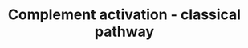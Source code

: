 ---
annotations:
- id: PW:0000503
  parent: regulatory pathway
  type: Pathway Ontology
  value: classical complement pathway
authors:
- Nsalomonis
- MaintBot
- M.Ramirez
- Christine Chichester
- Eweitz
description: ''
last-edited: 2021-05-16
organisms:
- Rattus norvegicus
redirect_from:
- /index.php/Pathway:WP81
- /instance/WP81
revision: null
schema-jsonld:
- '@context': https://schema.org/
  '@id': https://wikipathways.github.io/pathways/WP81.html
  '@type': Dataset
  creator:
    '@type': Organization
    name: WikiPathways
  description: ''
  keywords:
  - C1qa
  - C1qb
  - C1qc
  - C1r
  - C1s
  - C2
  - C3
  - C4A
  - C4B
  - C5
  - C6
  - C7
  - C8a
  - C8b
  - C9
  - Cd55
  - H2O
  - MASP1
  license: CC0
  name: Complement activation - classical pathway
seo: CreativeWork
title: Complement activation - classical pathway
wpid: WP81
---